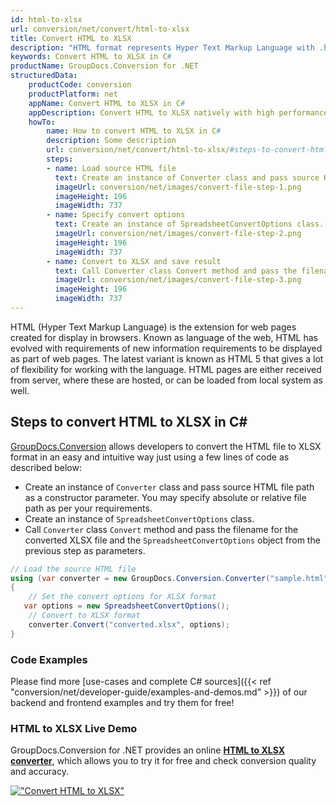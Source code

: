 ```yaml
---
id: html-to-xlsx
url: conversion/net/convert/html-to-xlsx
title: Convert HTML to XLSX
description: "HTML format represents Hyper Text Markup Language with .html extension. Learn how to convert HTML to XLSX file programmatically in C# language using GroupDocs.Conversion for .NET library."
keywords: Convert HTML to XLSX in C#
productName: GroupDocs.Conversion for .NET
structuredData:
    productCode: conversion
    productPlatform: net
    appName: Convert HTML to XLSX in C#
    appDescription: Convert HTML to XLSX natively with high performance using C# language and server side GroupDocs.Conversion for .NET APIs, without the use of any software like Microsoft or Open Office.
    howTo:
        name: How to convert HTML to XLSX in C# 
        description: Some description
        url: conversion/net/convert/html-to-xlsx/#steps-to-convert-html-to-xlsx-in-c
        steps:
        - name: Load source HTML file 
          text: Create an instance of Converter class and pass source HTML file path as a constructor parameter. You may specify absolute or relative file path as per your requirements. 
          imageUrl: conversion/net/images/convert-file-step-1.png
          imageHeight: 196
          imageWidth: 737
        - name: Specify convert options 
          text: Create an instance of SpreadsheetConvertOptions class.
          imageUrl: conversion/net/images/convert-file-step-2.png
          imageHeight: 196
          imageWidth: 737
        - name: Convert to XLSX and save result 
          text: Call Converter class Convert method and pass the filename for the converted HTML file and the SpreadsheetConvertOptions object from the previous step as parameters.
          imageUrl: conversion/net/images/convert-file-step-3.png
          imageHeight: 196
          imageWidth: 737
---
```


HTML (Hyper Text Markup Language) is the extension for web pages created for display in browsers. Known as language of the web, HTML has evolved with requirements of new information requirements to be displayed as part of web pages. The latest variant is known as HTML 5 that gives a lot of flexibility for working with the language. HTML pages are either received from server, where these are hosted, or can be loaded from local system as well.

## Steps to convert HTML to XLSX in C#

[GroupDocs.Conversion](https://products.groupdocs.com/conversion/net) allows developers to convert the HTML file to XLSX format in an easy and intuitive way just using a few lines of code as described below:

* Create an instance of `Converter` class and pass source HTML file path as a constructor parameter. You may specify absolute or relative file path as per your requirements. 
* Create an instance of `SpreadsheetConvertOptions` class.
* Call `Converter` class `Convert` method and pass the filename for the converted XLSX file and the `SpreadsheetConvertOptions` object from the previous step as parameters.

```csharp
// Load the source HTML file
using (var converter = new GroupDocs.Conversion.Converter("sample.html"))
{
    // Set the convert options for XLSX format
   var options = new SpreadsheetConvertOptions();
    // Convert to XLSX format
    converter.Convert("converted.xlsx", options);
}
```

### Code Examples

Please find more [use-cases and complete C# sources]({{< ref "conversion/net/developer-guide/examples-and-demos.md" >}}) of our backend and frontend examples and try them for free!

### HTML to XLSX Live Demo

GroupDocs.Conversion for .NET provides an online [**HTML to XLSX converter**](https://products.groupdocs.app/conversion/html-to-xlsx), which allows you to try it for free and check conversion quality and accuracy.

[!["Convert HTML to XLSX"](conversion/net/images/convert-to-xlsx/convert-html-to-xlsx.png)](https://products.groupdocs.app/conversion/html-to-xlsx)